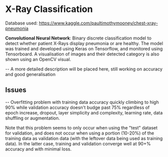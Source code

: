 # X-Ray Classification

Database used: https://www.kaggle.com/paultimothymooney/chest-xray-pneumonia

**Convolutional Neural Network**: Binary discrete classification model to detect whether patient X-Rays display pneumonia or are healthy. The model was trained and developed using Keras on Tensorflow, and monitored using Tensorboard. A visualisation of images and their detected category is also shown using an OpenCV visual.

-- A more detailed description will be placed here, still working on accuracy and good generalisation

## Issues
-- Overfitting problem with training data accuracy quickly climbing to high 90% while validation accuracy doesn't budge past 75% regardless of epoch increase, dropout, layer simplicity and complexity, learning rate, data shuffling or augmentation. 

  Note that this problem seems to only occur when using the "test" dataset for validation, and does not occur when using a portion (10-20%) of the training data as validation data (with the leftover data being used as training data). In the latter case, training and validation converge well at 90+% accuracy and with minimal loss. 
